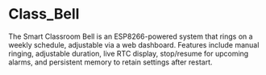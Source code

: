 # Class_Bell
The Smart Classroom Bell is an ESP8266-powered system that rings on a weekly schedule, adjustable via a web dashboard. Features include manual ringing, adjustable duration, live RTC display, stop/resume for upcoming alarms, and persistent memory to retain settings after restart.
